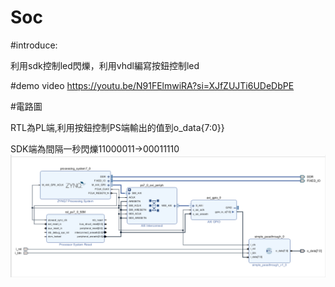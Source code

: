 # Soc
#introduce:

利用sdk控制led閃爍，利用vhdl編寫按鈕控制led

#demo video
https://youtu.be/N91FElmwiRA?si=XJfZUJTi6UDeDbPE

#電路圖 

RTL為PL端,利用按鈕控制PS端輸出的值到o_data{7:0}}

SDK端為間隔一秒閃爍11000011->00011110
![image](https://github.com/Gitmangood/Soc/blob/main/image.png)
